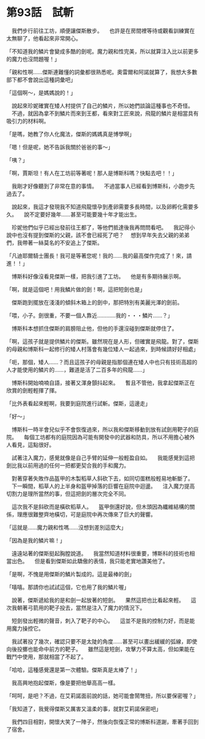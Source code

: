 # 第93話　試斬

　我們步行前往工坊，順便讓傑斯散步。
　也許是在房間裡等待或觀看訓練實在太無聊了，他看起來非常開心。

「不知道我的鱗片會變成多酷的劍呢。魔力親和性完美，所以就算注入比以前更多的魔力也沒問題喔！」

「親和性啊……傑斯連難懂的詞彙都很熟悉呢。奧雷爾和阿諾就算了，我想大多數部下都不會說出這種詞彙吧」

「這個啊～，是媽媽說的！」

　說起來珍妮確實在矮人村提供了自己的鱗片，所以她們談論這種事也不奇怪。
　不過，就因為拿不到鱗片而來到王都，看來對工匠來說，飛龍的鱗片是相當具有吸引力的材料啊。

「是嗎，她教了你人化魔法，傑斯的媽媽真是博學啊」

「嗯！但是呢，她不告訴我關於爸爸的事～」

「咦？」

「啊，賈斯坦！有人在工坊前等著呢！那人是博斯科嗎？快點去吧！！」

　我剛才好像聽到了非常在意的事情。
　不過當事人已經看到博斯科，小跑步先過去了。

　說起來，我這才發現我不知道飛龍懷孕到產卵需要多長時間，以及卵孵化需要多久。
　說不定要好幾年……甚至可能要幾十年才能出生。

　珍妮他們似乎已經出發前往王都了，等他們抵達後我再問問看吧。
　我記得小說中也沒有提到傑斯的父親，該不會已經死了吧？
　想到早年失去父親的弟弟們，我帶著一絲莫名的不安追上了傑斯。

「凡迪耶爾騎士團長！我可是等著您呢！我的……我的最高傑作完成了！來，請進！！」

　博斯科好像沒看見傑斯一樣，把我引進了工坊。
　他是有多期待展示啊。

「啊，就是這個吧！用我鱗片做的劍！啊，這把短劍也是」

　傑斯跑到擺放在淺淺的傾斜木箱上的劍中，那把特別有美麗光澤的劍前。

「喂，小子。劍很重，不要一個人靠近…………我的・・・鱗片……？」

　博斯科本想抓住傑斯的肩膀阻止他，但他的手還沒碰到傑斯就停住了。

「啊，這孩子就是提供鱗片的傑斯。雖然現在是人形，但確實是飛龍。對了，傑斯的母親和博斯科一起修行的矮人村落會有幾位矮人一起過來，到時候請好好相處」

「呃，那個，矮人……？而且這孩子的母親是指那個連在矮人中也只有技術高超的人才能使用的鱗片的……，難道是活了二百多年的飛龍……」

　博斯科開始喃喃自語，接著又渾身顫抖起來。
　暫且不管他，我拿起傑斯正在欣賞的劍輕輕揮了揮。

「比外表看起來輕啊，我要到庭院進行試斬。傑斯，這邊走」

「好～」

　博斯科一時半會兒似乎不會恢復過來，所以我和傑斯移動到放有試劍用靶子的庭院。
　每個工坊都有的庭院因為可能有開發中的武器和防具，所以不用擔心被外人看見，這點很好。

　試著注入魔力，感覺就像是自己手臂的延伸一般輕盈自如。
　我能感覺到這把劍比我以前用過的任何一把都更契合我的手和魔力。

　對著穿著失敗作品盔甲的木製稻草人斜砍下去，如同切蛋糕般輕易地斬斷了。
　下一瞬間，稻草人的上半身和盔甲掉落的巨響在庭院中迴盪。
　注入魔力提高切割力是理所當然的事，但這把劍的層次完全不同。

　這次我不是斜砍而是橫砍稻草人。
　盔甲倒還好說，但木頭因為纖維結構的關係，理應很難整齊地橫切，可是庭院中再次傳來了巨大的聲響。

「這就是……魔力親和性嗎……沒想到差別這麼大」

「因為是我的鱗片嘛！」

　遠遠站著的傑斯挺起胸膛說道。
　我當然知道材料很重要，博斯科的技術也相當出色。
　但是看到傑斯如此驕傲的表情，我只能老實地讚美他了。

「是啊，不愧是用傑斯的鱗片製成的。這是最棒的劍」

「嘻嘻。那請你也試試這個，它也用了我的鱗片喔」

　說著，傑斯遞給我的是和劍一起放著的短劍。
　果然這把也比看起來輕。
　這次我朝著弓箭用的靶子投去，當然是注入了魔力的情況下。

　短劍發出輕微的聲音，刺入了靶子的中心。
　這並不是我的控制力好，而是能用魔力操控它。

　我試著投了幾次，確認只要不是太陡的角度……甚至可以畫出緩緩的弧線，即使向後投擲也能命中前方的靶子。
　雖然這是短劍，攻擊力不算太高，但如果能在戰鬥中使用，那就相當了不起了。

「哈哈，這種感覺還是第一次體驗。傑斯真是太棒了！」

　我高興地抱起傑斯，像是要把他舉高高一樣。

「呵呵，是吧？不過，在艾莉諾面前說的話，她可能會鬧彆扭，所以要保密喔？」

「我知道了，我覺得傑斯又厲害又溫柔的事，就對艾莉諾保密吧」

　我們四目相對，開懷大笑了一陣子，然後向恢復正常的博斯科道謝，牽著手回到了宿舍。